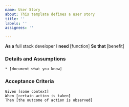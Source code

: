 ```yaml
---
name: User Story
about: This template defines a user story
title: ''
labels: ''
assignees: ''

---
```


**As a** full stack developer
**I need** [function]
**So that** [benefit]

### Details and Assumptions
    * [document what you know]

### Acceptance Criteria
    Given [some context]
    When [certain action is taken]
    Then [the outcome of action is observed]
